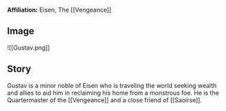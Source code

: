 **Affiliation:** Eisen, The [[Vengeance]]

## Image
![[Gustav.png]]

## Story
Gustav is a minor noble of Eisen who is traveling the world seeking wealth and allies to aid him in reclaiming his home from a monstrous foe.  He is the Quartermaster of the [[Vengeance]] and a close friend of [[Saoirse]].